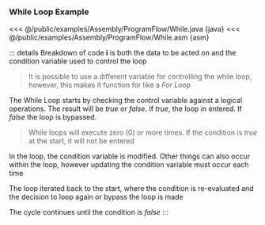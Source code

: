 ### While Loop Example
<<< @/public/examples/Assembly/ProgramFlow/While.java {java}
<<< @/public/examples/Assembly/ProgramFlow/While.asm {asm}

::: details Breakdown of code
  **i** is both the data to be acted on and the condition variable used to control the loop

  > It is possible to use a different variable for controlling the while loop, however, this makes it function for like a *For Loop*

  The While Loop starts by checking the control variable against a logical operations. The result will be *true* or *false*. If *true*, the loop in entered. If *false* the loop is bypassed.

  > While loops will execute zero (0) or more times. If the condition is *true* at the start, it will not be entered

  In the loop, the condition variable is modified. Other things can also occur within the loop, however updating the condition variable must occur each time

  The loop iterated back to the start, where the condition is re-evaluated and the decision to loop again or bypass the loop is made

  The cycle continues until the condition is *false*
:::

<QuestionMC question="After the While Loop completes i will contain what number?" answer='D' AChoice="2" BChoice="8" CChoice="10" DChoice="12" rightAnswerFeedback="Right! It will loop 5 times total" wrongAnswerFeedback="Incorrect. Because the condition is 'greater than or equal to', when i = 10 the loop is entered 1 last time, adding 2 more"/>

